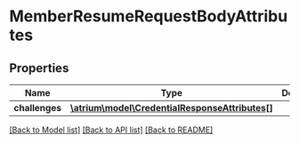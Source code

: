 # MemberResumeRequestBodyAttributes

## Properties
Name | Type | Description | Notes
------------ | ------------- | ------------- | -------------
**challenges** | [**\atrium\model\CredentialResponseAttributes[]**](CredentialResponseAttributes.md) |  | [optional] 

[[Back to Model list]](../README.md#documentation-for-models) [[Back to API list]](../README.md#documentation-for-api-endpoints) [[Back to README]](../README.md)


